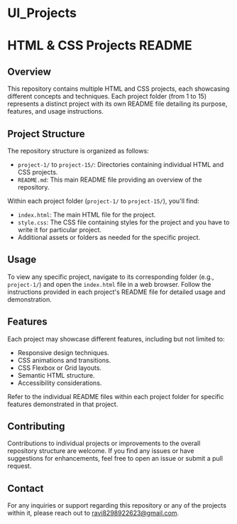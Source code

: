 # UI_Projects

# HTML & CSS Projects README

## Overview
This repository contains multiple HTML and CSS projects, each showcasing different concepts and techniques. Each project folder (from 1 to 15) represents a distinct project with its own README file detailing its purpose, features, and usage instructions.

## Project Structure
The repository structure is organized as follows:
- `project-1/` to `project-15/`: Directories containing individual HTML and CSS projects.
- `README.md`: This main README file providing an overview of the repository.

Within each project folder (`project-1/` to `project-15/`), you'll find:
- `index.html`: The main HTML file for the project.
- `style.css`: The CSS file containing styles for the project and you have to write it for particular project.
- Additional assets or folders as needed for the specific project.

## Usage
To view any specific project, navigate to its corresponding folder (e.g., `project-1/`) and open the `index.html` file in a web browser. Follow the instructions provided in each project's README file for detailed usage and demonstration.

## Features
Each project may showcase different features, including but not limited to:
- Responsive design techniques.
- CSS animations and transitions.
- CSS Flexbox or Grid layouts.
- Semantic HTML structure.
- Accessibility considerations.

Refer to the individual README files within each project folder for specific features demonstrated in that project.

## Contributing
Contributions to individual projects or improvements to the overall repository structure are welcome. If you find any issues or have suggestions for enhancements, feel free to open an issue or submit a pull request.

## Contact
For any inquiries or support regarding this repository or any of the projects within it, please reach out to ravi8298922623@gmail.com.

